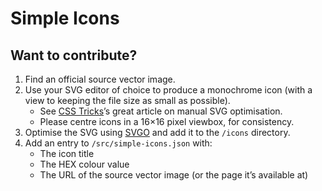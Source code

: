 # Simple Icons

## Want to contribute?

1. Find an official source vector image.
2. Use your SVG editor of choice to produce a monochrome icon (with a view to keeping the file size as small as possible).
   - See [CSS Tricks](https://css-tricks.com/understanding-and-manually-improving-svg-optimization/)’s great article on manual SVG optimisation.
   - Please centre icons in a 16&times;16 pixel viewbox, for consistency.
3. Optimise the SVG using [SVGO](https://github.com/svg/svgo) and add it to the `/icons` directory.
4. Add an entry to `/src/simple-icons.json` with:
   - The icon title
   - The HEX colour value
   - The URL of the source vector image (or the page it’s available at)